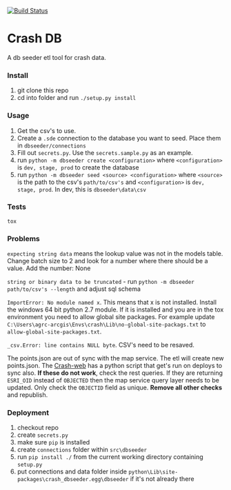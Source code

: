[![Build Status](https://travis-ci.org/agrc/Crash-db.svg?branch=master)](https://travis-ci.org/agrc/Crash-db)

Crash DB
========

A db seeder etl tool for crash data.

### Install
1. git clone this repo
1. cd into folder and run `./setup.py install`

### Usage
1. Get the csv's to use.
1. Create a `.sde` connection to the database you want to seed. Place them in `dbseeder/connections`
1. Fill out `secrets.py`. Use the `secrets.sample.py` as an example.
1. run `python -m dbseeder create <configuration>` where `<configuration>` is `dev, stage, prod` to create the database
1. run `python -m dbseeder seed <source> <configuration>` where `<source>` is the path to the csv's `path/to/csv's` and `<configuration>` is `dev, stage, prod`. In dev, this is `dbseeder\data\csv`

### Tests
`tox`

### Problems
`expecting string data` means the lookup value was not in the models table. Change batch size to 2 and look for a number where there should be a value. Add the number: None

`string or binary data to be truncated` - run `python -m dbseeder path/to/csv's --length` and adjust sql schema

`ImportError: No module named x`. This means that x is not installed. Install the windows 64 bit python 2.7 module. If it is installed and you are in the tox environment you need to allow global site packages. For example update `C:\Users\agrc-arcgis\Envs\crash\Lib\no-global-site-packags.txt` to `allow-global-site-packages.txt`.

`_csv.Error: line contains NULL byte`. CSV's need to be resaved.

The points.json are out of sync with the map service. The etl will create new points.json. The [Crash-web](https://github.com/agrc/Crash-web) has a python script that get's run on deploys to sync also. **If these do not work**, check the rest queries. If they are returning `ESRI_OID` instead of `OBJECTED` then the map service query layer needs to be updated. Only check the `OBJECTID` field as unique. **Remove all other checks** and republish.

### Deployment
1. checkout repo
1. create `secrets.py`
1. make sure `pip` is installed
1. create `connections` folder within `src\dbseeder`
1. run `pip install ./` from the current working directory containing `setup.py`
1. put connections and data folder inside `python\Lib\site-packages\crash_dbseeder.egg\dbseeder` if it's not already there
